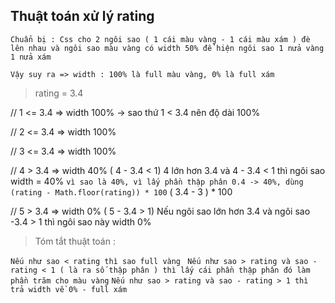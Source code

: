 ## Thuật toán xử lý rating

`Chuẩn bị : Css cho 2 ngôi sao ( 1 cái màu vàng - 1 cái màu xám ) đè lên nhau và ngôi sao màu vàng có width 50% để hiện ngôi sao 1 nửa vàng 1 nửa xám `

`Vậy suy ra => width : 100% là full màu vàng, 0% là full xám `

> rating = 3.4

// 1 <= 3.4 => width 100%
-> sao thứ 1 < 3.4 nên độ dài 100%

// 2 <= 3.4 => width 100%

// 3 <= 3.4 => width 100%

// 4 > 3.4 => width 40% ( 4 - 3.4 < 1)
4 lớn hơn 3.4 và 4 - 3.4 < 1 thì ngôi sao width = 40%
`vì sao là 40%, vì lấy phần thập phân 0.4 -> 40%, dùng (rating - Math.floor(rating)) * 100` ( 3.4 - 3 ) \* 100

// 5 > 3.4 => width 0% ( 5 - 3.4 > 1)
Nếu ngôi sao lớn hơn 3.4 và ngôi sao -3.4 > 1 thì ngôi sao này width 0%

> Tóm tắt thuật toán :

`Nếu như sao < rating thì sao full vàng `
`Nếu như sao > rating và sao - rating < 1 ( là ra số thập phân ) thì lấy cái phần thập phân đó làm phần trăm cho màu vàng`
`Nếu như sao > rating và sao - rating > 1 thì trả width về 0% - full xám `
